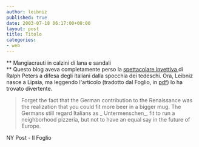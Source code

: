 ```yaml
---
author: leibniz
published: true
date: 2003-07-18 06:17:00+00:00
layout: post
title: Titolo
categories:
- web
---
```


 **   Mangiacrauti in calzini di lana e sandali   
** Questo blog aveva completamente perso la  [ spettacolare invettiva ](http://www.nypost.com/postopinion/opedcolumnists/385.htm)di Ralph Peters a difesa degli italiani dalla spocchia dei tedeschi. Ora, Leibniz nasce a Lipsia, ma leggendo l'articolo (tradotto dal Foglio, in  [ pdf](http://www.ilfoglio.it/pdf/17072003_2.pdf)) lo ha trovato divertente.

>  
> 
>   Forget the fact that the German contribution to the Renaissance was the realization that you could fit more beer in a bigger mug. The Germans still regard Italians as  _ Untermenschen_, fit to run a neighborhood pizzeria, but not to have an equal say in the future of Europe.

NY Post - Il Foglio
